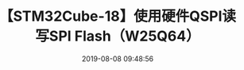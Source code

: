 ---
title: 【STM32Cube-18】使用硬件QSPI读写SPI Flash（W25Q64）
date: 2019-08-08 09:48:56
tags:
    STM32CubeMX
    SPI Flash
    QSPI接口
categories:
    STM32CubeMX
---